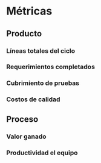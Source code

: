 # Métricas
## Producto
### Líneas totales del ciclo
### Requerimientos completados
### Cubrimiento de pruebas
### Costos de calidad

## Proceso
### Valor ganado
### Productividad el equipo